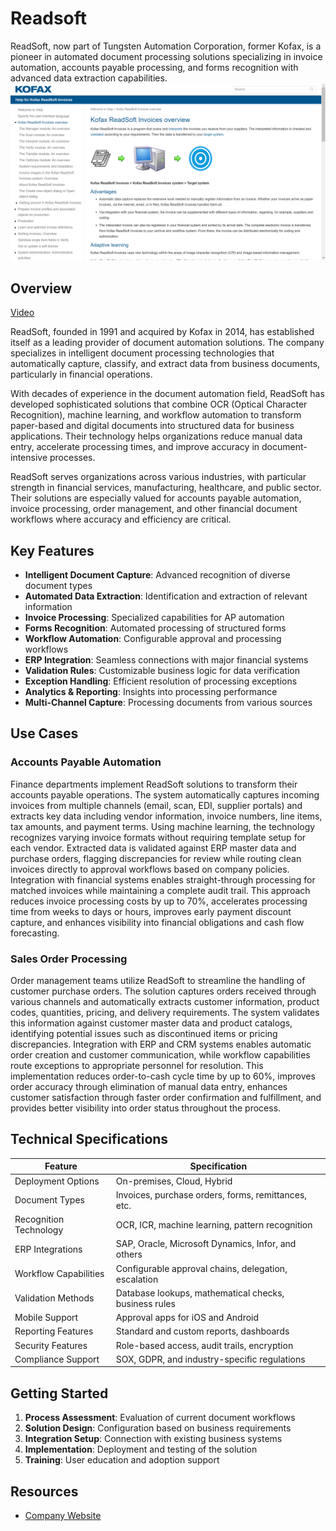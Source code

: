 
# Readsoft

ReadSoft, now part of Tungsten Automation Corporation, former Kofax, is a pioneer in automated document processing solutions specializing in invoice automation, accounts payable processing, and forms recognition with advanced data extraction capabilities.
![Readsoft](./assets/readsoft.png)

## Overview

[Video](https://www.youtube.com/embed/WvIurKgSg1g?si=YYDW68W4kPkFtWzp)

ReadSoft, founded in 1991 and acquired by Kofax in 2014, has established itself as a leading provider of document automation solutions. The company specializes in intelligent document processing technologies that automatically capture, classify, and extract data from business documents, particularly in financial operations.

With decades of experience in the document automation field, ReadSoft has developed sophisticated solutions that combine OCR (Optical Character Recognition), machine learning, and workflow automation to transform paper-based and digital documents into structured data for business applications. Their technology helps organizations reduce manual data entry, accelerate processing times, and improve accuracy in document-intensive processes.

ReadSoft serves organizations across various industries, with particular strength in financial services, manufacturing, healthcare, and public sector. Their solutions are especially valued for accounts payable automation, invoice processing, order management, and other financial document workflows where accuracy and efficiency are critical.

## Key Features

- **Intelligent Document Capture**: Advanced recognition of diverse document types
- **Automated Data Extraction**: Identification and extraction of relevant information
- **Invoice Processing**: Specialized capabilities for AP automation
- **Forms Recognition**: Automated processing of structured forms
- **Workflow Automation**: Configurable approval and processing workflows
- **ERP Integration**: Seamless connections with major financial systems
- **Validation Rules**: Customizable business logic for data verification
- **Exception Handling**: Efficient resolution of processing exceptions
- **Analytics & Reporting**: Insights into processing performance
- **Multi-Channel Capture**: Processing documents from various sources

## Use Cases

### Accounts Payable Automation

Finance departments implement ReadSoft solutions to transform their accounts payable operations. The system automatically captures incoming invoices from multiple channels (email, scan, EDI, supplier portals) and extracts key data including vendor information, invoice numbers, line items, tax amounts, and payment terms. Using machine learning, the technology recognizes varying invoice formats without requiring template setup for each vendor. Extracted data is validated against ERP master data and purchase orders, flagging discrepancies for review while routing clean invoices directly to approval workflows based on company policies. Integration with financial systems enables straight-through processing for matched invoices while maintaining a complete audit trail. This approach reduces invoice processing costs by up to 70%, accelerates processing time from weeks to days or hours, improves early payment discount capture, and enhances visibility into financial obligations and cash flow forecasting.

### Sales Order Processing

Order management teams utilize ReadSoft to streamline the handling of customer purchase orders. The solution captures orders received through various channels and automatically extracts customer information, product codes, quantities, pricing, and delivery requirements. The system validates this information against customer master data and product catalogs, identifying potential issues such as discontinued items or pricing discrepancies. Integration with ERP and CRM systems enables automatic order creation and customer communication, while workflow capabilities route exceptions to appropriate personnel for resolution. This implementation reduces order-to-cash cycle time by up to 60%, improves order accuracy through elimination of manual data entry, enhances customer satisfaction through faster order confirmation and fulfillment, and provides better visibility into order status throughout the process.

## Technical Specifications

| Feature | Specification |
|---------|---------------|
| Deployment Options | On-premises, Cloud, Hybrid |
| Document Types | Invoices, purchase orders, forms, remittances, etc. |
| Recognition Technology | OCR, ICR, machine learning, pattern recognition |
| ERP Integrations | SAP, Oracle, Microsoft Dynamics, Infor, and others |
| Workflow Capabilities | Configurable approval chains, delegation, escalation |
| Validation Methods | Database lookups, mathematical checks, business rules |
| Mobile Support | Approval apps for iOS and Android |
| Reporting Features | Standard and custom reports, dashboards |
| Security Features | Role-based access, audit trails, encryption |
| Compliance Support | SOX, GDPR, and industry-specific regulations |

## Getting Started

1. **Process Assessment**: Evaluation of current document workflows
2. **Solution Design**: Configuration based on business requirements
3. **Integration Setup**: Connection with existing business systems
4. **Implementation**: Deployment and testing of the solution
5. **Training**: User education and adoption support

## Resources

- [Company Website](https://docshield.tungstenautomation.com/RSI/en_US/6.0.3-ot6i0gq5uj/help/INVOICES/RSI_Invoices_help/help/c_INVOICES_overview.html) 
